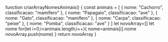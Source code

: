 function criarArrayNomesAnimais() {
    const animais = [
      { nome: "Cachorro", classificacao: "mamífero" },
      { nome: "Papagaio", classificacao: "ave" },
      { nome: "Gato", classificacao: "mamífero" },
      { nome: "Carpa", classificacao: "peixe" },
      { nome: "Pomba", classificacao: "ave" }
    ]
  let novoArray=[]
  let nome
  for(let i=0;i<animais.length;i++){
      nome=animais[i].nome
      novoArray.push(nome)
}
return novoArray
}